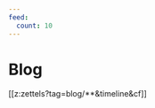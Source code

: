 ```yaml
---
feed:
  count: 10
---
```


# Blog
[[z:zettels?tag=blog/**&timeline&cf]]

<div class="ui section divider"></div>
<section id="subscriptionLinks"></section>

